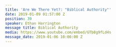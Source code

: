 ```yaml
---
title: 'Are We There Yet?: "Biblical Authority"'
date: 2019-01-09 01:57:00 Z
position: 39
speaker: Ethan Harrington
message title: Biblical Authority
media: https://www.youtube.com/embed/GTb8g9fLd4s
message_date: 2019-01-06 10:00:00 Z
---
```


